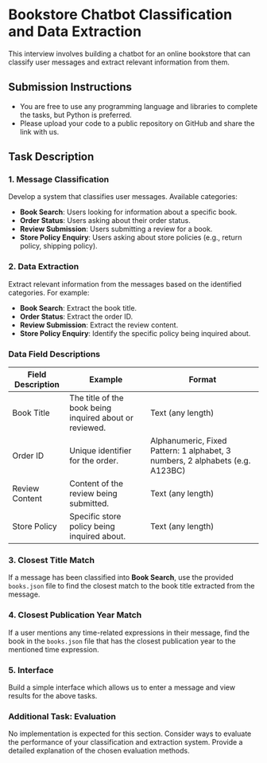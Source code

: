 # Bookstore Chatbot Classification and Data Extraction

This interview involves building a chatbot for an online bookstore that can classify user messages and extract relevant information from them. 

## Submission Instructions

- You are free to use any programming language and libraries to complete the tasks, but Python is preferred.
- Please upload your code to a public repository on GitHub and share the link with us.

## Task Description

### 1. Message Classification

Develop a system that classifies user messages. Available categories:
- **Book Search**: Users looking for information about a specific book.
- **Order Status**: Users asking about their order status.
- **Review Submission**: Users submitting a review for a book.
- **Store Policy Enquiry**: Users asking about store policies (e.g., return policy, shipping policy).

### 2. Data Extraction

Extract relevant information from the messages based on the identified categories. For example:
- **Book Search**: Extract the book title.
- **Order Status**: Extract the order ID.
- **Review Submission**: Extract the review content.
- **Store Policy Enquiry**: Identify the specific policy being inquired about.

### Data Field Descriptions

| Field Description   | Example                                                  | Format                          |
|---------------------|----------------------------------------------------------|---------------------------------|
| Book Title          | The title of the book being inquired about or reviewed.  | Text (any length)               |
| Order ID            | Unique identifier for the order.                         | Alphanumeric, Fixed Pattern: 1 alphabet, 3 numbers, 2 alphabets (e.g. A123BC) |
| Review Content      | Content of the review being submitted.                   | Text (any length)               |
| Store Policy        | Specific store policy being inquired about.              | Text (any length)               |

### 3. Closest Title Match

If a message has been classified into **Book Search**, use the provided `books.json` file to find the closest match to the book title extracted from the message. 

### 4. Closest Publication Year Match

If a user mentions any time-related expressions in their message, find the book in the `books.json` file that has the closest publication year to the mentioned time expression.

### 5. Interface

Build a simple interface which allows us to enter a message and view results for the above tasks.

### Additional Task: Evaluation

No implementation is expected for this section. Consider ways to evaluate the performance of your classification and extraction system. Provide a detailed explanation of the chosen evaluation methods.

